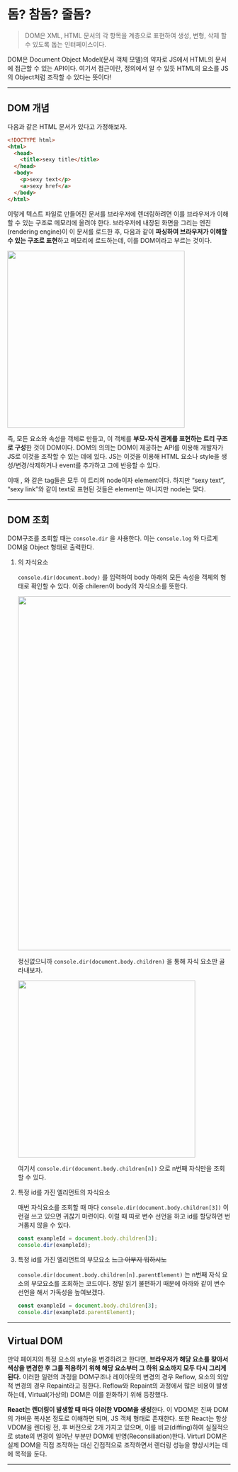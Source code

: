 # 돔? 참돔? 줄돔?

> DOM은 XML, HTML 문서의 각 항목을 계층으로 표현하여 생성, 변형, 삭제 할 수 있도록 돕는 인터페이스이다.

DOM은 Document Object Model(문서 객체 모델)의 약자로 JS에서 HTML의 문서에 접근할 수 있는 API이다. 여기서 접근이란, 정의에서 알 수 있듯 HTML의 요소를 JS의 Object처럼 조작할 수 있다는 뜻이다!

---

## DOM 개념

다음과 같은 HTML 문서가 있다고 가정해보자.

```html
<!DOCTYPE html>
<html>
  <head>
    <title>sexy title</title>
  </head>
  <body>
    <p>sexy text</p>
    <a>sexy href</a>
  </body>
</html>
```

이렇게 텍스트 파일로 만들어진 문서를 브라우저에 렌더링하려면 이를 브라우저가 이해할 수 있는 구조로 메모리에 올려야 한다. 브라우저에 내장된 화면을 그리는 엔진(rendering engine)이 이 문서를 로드한 후, 다음과 같이 **파싱하여 브라우저가 이해할 수 있는 구조로 표현**하고 메모리에 로드하는데, 이를 DOM이라고 부르는 것이다.

<img src="https://github.com/976520/TIL/assets/123460320/a5a08e31-c5c2-4521-a1bd-7793ab3ddbd2" width="400"/>

즉, 모든 요소와 속성을 객체로 만들고, 이 객체를 **부모-자식 관계를 표현하는 트리 구조로 구성**한 것이 DOM이다. DOM의 의의는 DOM이 제공하는 API를 이용해 개발자가 JS로 이것을 조작할 수 있는 데에 있다. JS는 이것을 이용해 HTML 요소나 style을 생성/변경/삭제하거나 event를 추가하고 그에 반응할 수 있다.

이때 <html>, <head>와 같은 tag들은 모두 이 트리의 node이자 element이다. 하지만 “sexy text”, “sexy link”와 같이 text로 표현된 것들은 element는 아니지만 node는 맞다.

---

## DOM 조회

DOM구조를 조회할 때는 `console.dir` 을 사용한다. 이는 `console.log` 와 다르게 DOM을 Object 형태로 출력한다.

1. <body>의 자식요소

   `console.dir(document.body)` 를 입력하여 body 아래의 모든 속성을 객체의 형태로 확인할 수 있다. 이중 chileren이 body의 자식요소를 뜻한다.

   <img src="https://github.com/976520/TIL/assets/123460320/6b0a5d3a-d22e-4ac3-8884-6ac3872c222b" width="800"/>

   정신없으니까 `console.dir(document.body.children)` 을 통해 자식 요소만 골라내보자.

   <img src="https://github.com/976520/TIL/assets/123460320/e2b3b60b-4cc8-403d-84ac-9e458ec65bb4" width="400"/>

   여기서 `console.dir(document.body.children[n])` 으로 n번째 자식만을 조회할 수 있다.

2. 특정 id를 가진 엘리먼트의 자식요소

   매번 자식요소를 조회할 때 마다 `console.dir(document.body.children[3])` 이런걸 쓰고 있으면 귀찮기 마련이다. 이럴 때 따로 변수 선언을 하고 id를 할당하면 번거롭지 않을 수 있다.

   ```jsx
   const exampleId = document.body.children[3];
   console.dir(exampleId);
   ```

3. 특정 id를 가진 엘리먼트의 부모요소 ~~느그 아부지 뭐하시노~~

   `console.dir(document.body.children[n].parentElement)` 는 n번째 자식 요소의 부모요소를 조회하는 코드이다. 정말 읽기 불편하기 때문에 아까와 같이 변수 선언을 해서 가독성을 높여보겠다.

   ```jsx
   const exampleId = document.body.children[3];
   console.dir(exampleId.parentElement);
   ```

---

## **Virtual DOM**

만약 페이지의 특정 요소의 style을 변경하려고 한다면, **브라우저가 해당 요소를 찾아서 색상을 변경한 후 그를 적용하기 위해 해당 요소부터 그 하위 요소까지 모두 다시 그리게 된다.** 이러한 일련의 과정을 DOM구조나 레이아웃의 변경의 경우 Reflow, 요소의 외양적 변경의 경우 Repaint라고 칭한다. Reflow와 Repaint의 과정에서 많은 비용이 발생하는데, Virtual(가상의) DOM은 이를 완화하기 위해 등장했다.

**React는 렌더링이 발생할 때 마다 이러한 VDOM을 생성**한다. 이 VDOM은 진짜 DOM의 가벼운 복사본 정도로 이해하면 되며, JS 객체 형태로 존재한다. 또한 React는 항상 VDOM을 렌더링 전, 후 버전으로 2개 가지고 있으며, 이를 비교(diffing)하여 실질적으로 state의 변경이 일어난 부분만 DOM에 반영(Reconsiliation)한다. Virturl DOM은 실제 DOM을 직접 조작하는 대신 간접적으로 조작하면서 렌더링 성능을 향상시키는 데에 목적을 둔다.

---

